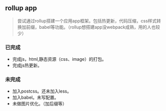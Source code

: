 ## rollup app
> 尝试通过rollup搭建一个应用app框架。包括热更新，代码压缩，css样式转换加前缀，babel等功能。（rollup想搭建app没webpack成熟，用的人也较少）

### 已完成
- 完成js，html,静态资源（css、image）的打包。
- 完成js热更新。

### 未完成
- 加入postcss。还未加入less。
- 加入babel。未写配置。
- 未做图片优化。（加后缀等）